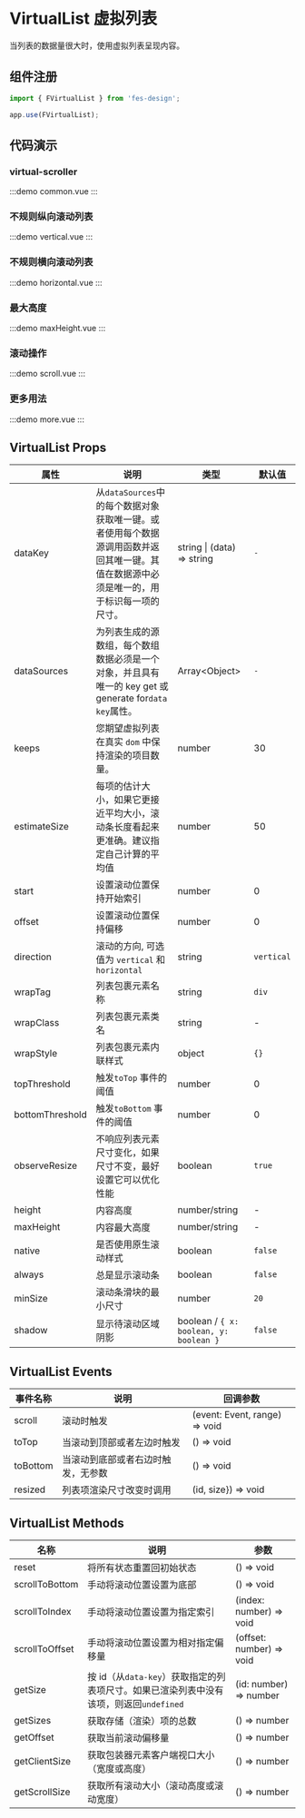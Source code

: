 # VirtualList 虚拟列表

当列表的数据量很大时，使用虚拟列表呈现内容。

## 组件注册

```js
import { FVirtualList } from 'fes-design';

app.use(FVirtualList);
```

## 代码演示

### virtual-scroller

:::demo
common.vue
:::

### 不规则纵向滚动列表

:::demo
vertical.vue
:::

### 不规则横向滚动列表

:::demo
horizontal.vue
:::

### 最大高度

:::demo
maxHeight.vue
:::

### 滚动操作

:::demo
scroll.vue
:::

### 更多用法

:::demo
more.vue
:::

## VirtualList Props

| 属性            | 说明                                                                                                                                    | 类型                                   | 默认值     |
| --------------- | --------------------------------------------------------------------------------------------------------------------------------------- | -------------------------------------- | ---------- |
| dataKey         | 从`dataSources`中的每个数据对象获取唯一键。或者使用每个数据源调用函数并返回其唯一键。其值在数据源中必须是唯一的，用于标识每一项的尺寸。 | string \| (data) => string             | `-`        |
| dataSources     | 为列表生成的源数组，每个数组数据必须是一个对象，并且具有唯一的 key get 或 generate for`data key`属性。                                  | Array\<Object\>                        | `-`        |
| keeps           | 您期望虚拟列表在真实 `dom` 中保持渲染的项目数量。                                                                                       | number                                 | 30         |
| estimateSize    | 每项的估计大小，如果它更接近平均大小，滚动条长度看起来更准确。建议指定自己计算的平均值                                                  | number                                 | 50         |
| start           | 设置滚动位置保持开始索引                                                                                                                | number                                 | 0          |
| offset          | 设置滚动位置保持偏移                                                                                                                    | number                                 | 0          |
| direction       | 滚动的方向, 可选值为 `vertical` 和 `horizontal`                                                                                         | string                                 | `vertical` |
| wrapTag         | 列表包裹元素名称                                                                                                                        | string                                 | `div`      |
| wrapClass       | 列表包裹元素类名                                                                                                                        | string                                 | -          |
| wrapStyle       | 列表包裹元素内联样式                                                                                                                    | object                                 | `{}`       |
| topThreshold    | 触发`toTop` 事件的阈值                                                                                                                  | number                                 | 0          |
| bottomThreshold | 触发`toBottom` 事件的阈值                                                                                                               | number                                 | 0          |
| observeResize   | 不响应列表元素尺寸变化，如果尺寸不变，最好设置它可以优化性能                                                                            | boolean                                | `true`     |
| height          | 内容高度                                                                                                                                | number/string                          | -          |
| maxHeight       | 内容最大高度                                                                                                                            | number/string                          | -          |
| native          | 是否使用原生滚动样式                                                                                                                    | boolean                                | `false`    |
| always          | 总是显示滚动条                                                                                                                          | boolean                                | `false`    |
| minSize         | 滚动条滑块的最小尺寸                                                                                                                    | number                                 | `20`       |
| shadow          | 显示待滚动区域阴影                                                                                                                      | boolean / `{ x: boolean, y: boolean }` | `false`    |

## VirtualList Events

| 事件名称 | 说明                               | 回调参数                      |
| -------- | ---------------------------------- | ----------------------------- |
| scroll   | 滚动时触发                         | (event: Event, range) => void |
| toTop    | 当滚动到顶部或者左边时触发         | () => void                    |
| toBottom | 当滚动到底部或者右边时触发，无参数 | () => void                    |
| resized  | 列表项渲染尺寸改变时调用           | (id, size}) => void           |

## VirtualList Methods

| 名称           | 说明                                                                                   | 参数                     |
| -------------- | -------------------------------------------------------------------------------------- | ------------------------ |
| reset          | 将所有状态重置回初始状态                                                               | () => void               |
| scrollToBottom | 手动将滚动位置设置为底部                                                               | () => void               |
| scrollToIndex  | 手动将滚动位置设置为指定索引                                                           | (index: number) => void  |
| scrollToOffset | 手动将滚动位置设置为相对指定偏移量                                                     | (offset: number) => void |
| getSize        | 按 id（从`data-key`）获取指定的列表项尺寸。如果已渲染列表中没有该项，则返回`undefined` | (id: number) => number   |
| getSizes       | 获取存储（渲染）项的总数                                                               | () => number             |
| getOffset      | 获取当前滚动偏移量                                                                     | () => number             |
| getClientSize  | 获取包装器元素客户端视口大小（宽度或高度）                                             | () => number             |
| getScrollSize  | 获取所有滚动大小（滚动高度或滚动宽度）                                                 | () => number             |
